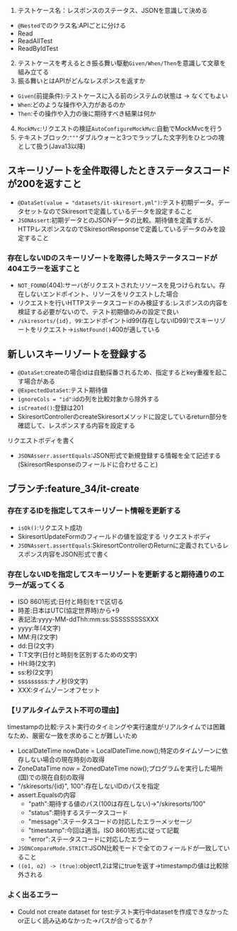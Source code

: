 1. テストケース名：レスポンスのステータス、JSONを意識して決める

- `@Nested`でのクラス名:APIごとに分ける
- Read
- ReadAllTest
- ReadByIdTest

2. テストケースを考えるとき振る舞い駆動`Given/When/Then`を意識して文章を組み立てる
3. 振る舞いとはAPIがどんなレスポンスを返すか

- `Given`(前提条件):テストケースに入る前のシステムの状態は -> なくてもよい
- `When`:どのような操作や入力があるのか
- `Then`:その操作や入力の後に期待すべき結果は何か

4. `MockMvc`:リクエストの検証`AutoConfigureMockMvc`:自動でMockMvcを行う
5. テキストブロック:`"""`ダブルウォーと3つでラップした文字列をひとつの塊として扱う(Java13以降)

## スキーリゾートを全件取得したときステータスコードが200を返すこと

- `@DataSet(value = "datasets/it-skiresort.yml")`:テスト初期データ。データセットなのでSkiresortで定義しているデータを設定すること
- `JSONAssert`:初期データとのJSONデータの比較。期待値を定義するが、HTTPレスポンスなのでSkiresortResponseで定義しているデータのみを設定すること

### 存在しないIDのスキーリゾートを取得した時ステータスコードが404エラーを返すこと

- `NOT_FOUND`(404):サーバがリクエストされたリソースを見つけられない。存在しないエンドポイント、リソースをリクエストした場合
- リクエストを行いHTTPステータスコードのみ検証する:レスポンスの内容を検証する必要がないので、テスト初期値のみの設定で良い
- `/skiresorts/{id}, 99`:エンドポイントid99(存在しないID99)でスキーリゾートをリクエスト->`isNotFound()`400が適している

## 新しいスキーリゾートを登録する

- `@DataSet`:createの場合idは自動採番されるため、指定するとkey重複を起こす場合がある
- `@ExpectedDataSet`:テスト期待値
- `ignoreCols = "id"`:idの列を比較対象から除外する
- `isCreated()`:登録は201
- SkiresortControllerのcreateSkiresortメソッドに設定しているreturn部分を確認して、レスポンスする内容を設定する

リクエストボディを書く

- `JSONAsserr.assertEquals`:JSON形式で新規登録する情報を全て記述する(SkiresortResponseのフィールドに合わせること)

## ブランチ:feature_34/it-create

### 存在するIDを指定してスキーリゾート情報を更新する

- `isOk()`:リクエスト成功
- SkiresortUpdateFormのフィールドの値を設定する
  リクエストボディ
- `JSONAssert.assertEquals`:SkiresortControllerのReturnに定義されているレスポンス内容をJSON形式で書く

### 存在しないIDを指定してスキーリゾートを更新すると期待通りのエラーが返ってくる

- ISO 8601形式:日付と時刻を`T`で区切る
- 時差:日本はUTC(協定世界時)から+9
- 表記法:yyyy-MM-ddThh:mm:ss:SSSSSSSSSXXX
- yyyy:年(4文字)
- MM:月(2文字)
- dd:日(2文字)
- T:T文字(日付と時刻を区別するための文字)
- HH:時(2文字)
- ss:秒(2文字)
- sssssssss:ナノ秒(9文字)
- XXX:タイムゾーンオフセット

### 【リアルタイムテスト不可の理由】

timestampの比較:テスト実行のタイミングや実行速度がリアルタイムでは困難なため、厳密な一致を求めることが難しいため

- LocalDateTime nowDate = LocalDateTime.now();特定のタイムゾーンに依存しない場合の現在時刻の取得
- ZoneDataTime now = ZonedDateTime now();プログラムを実行した場所(国)での現在自刻の取得
- "/skiresorts/{id}", 100":存在しないIDのパスを指定
- assert.Equalsの内容
    - "path":期待する値のパス(100は存在しない)->"/skiresorts/100"
    - "status":期待するステータスコード
    - "message":ステータスコードの対応したエラーメッセージ
    - "timestamp":今回は適当。ISO 8601形式に従って記載
    - "error":ステータスコードに対応したエラー
- `JSONCompareMode.STRICT`:JSON比較モードで全てのフィールドが一致していること
- `((o1, o2) -> (true)`:object1,2は常にtrueを返す->timestampの値は比較除外される

### よく出るエラー

- Could not create dataset for test:テスト実行中datasetを作成できなかったor正しく読み込めなかった->パスが合ってるか？
